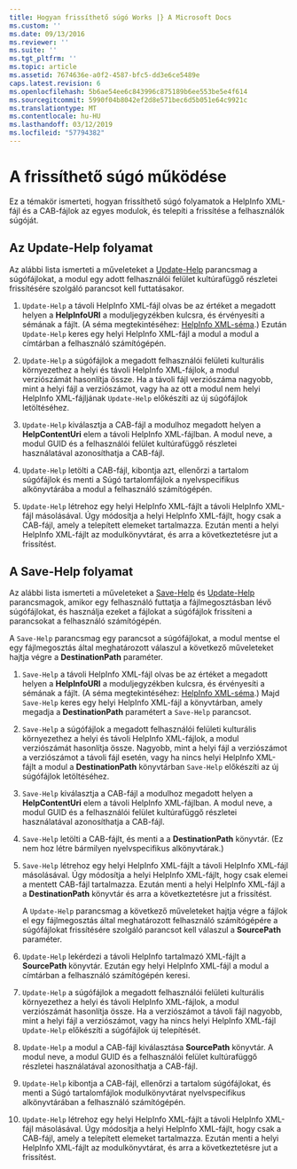 ```yaml
---
title: Hogyan frissíthető súgó Works |} A Microsoft Docs
ms.custom: ''
ms.date: 09/13/2016
ms.reviewer: ''
ms.suite: ''
ms.tgt_pltfrm: ''
ms.topic: article
ms.assetid: 7674636e-a0f2-4587-bfc5-dd3e6ce5489e
caps.latest.revision: 6
ms.openlocfilehash: 5b6ae54ee6c843996c875189b6ee553be5e4f614
ms.sourcegitcommit: 5990f04b8042ef2d8e571bec6d5b051e64c9921c
ms.translationtype: MT
ms.contentlocale: hu-HU
ms.lasthandoff: 03/12/2019
ms.locfileid: "57794382"
---
```

# <a name="how-updatable-help-works"></a>A frissíthető súgó működése

Ez a témakör ismerteti, hogyan frissíthető súgó folyamatok a HelpInfo XML-fájl és a CAB-fájlok az egyes modulok, és telepíti a frissítése a felhasználók súgóját.

## <a name="the-update-help-process"></a>Az Update-Help folyamat

Az alábbi lista ismerteti a műveleteket a [Update-Help](/powershell/module/Microsoft.PowerShell.Core/Update-Help) parancsmag a súgófájlokat, a modul egy adott felhasználói felület kultúrafüggő részletei frissítésére szolgáló parancsot kell futtatásakor.

1. `Update-Help` a távoli HelpInfo XML-fájl olvas be az értéket a megadott helyen a **HelpInfoURI** a moduljegyzékben kulcsra, és érvényesíti a sémának a fájlt. (A séma megtekintéséhez: [HelpInfo XML-séma](./helpinfo-xml-schema.md).) Ezután `Update-Help` keres egy helyi HelpInfo XML-fájl a modul a modul a címtárban a felhasználó számítógépén.

2. `Update-Help` a súgófájlok a megadott felhasználói felületi kulturális környezethez a helyi és távoli HelpInfo XML-fájlok, a modul verziószámát hasonlítja össze. Ha a távoli fájl verziószáma nagyobb, mint a helyi fájl a verziószámot, vagy ha az ott a modul nem helyi HelpInfo XML-fájljának `Update-Help` előkészíti az új súgófájlok letöltéséhez.

3. `Update-Help` kiválasztja a CAB-fájl a modulhoz megadott helyen a **HelpContentUri** elem a távoli HelpInfo XML-fájlban. A modul neve, a modul GUID és a felhasználói felület kultúrafüggő részletei használatával azonosíthatja a CAB-fájl.

4. `Update-Help` letölti a CAB-fájl, kibontja azt, ellenőrzi a tartalom súgófájlok és menti a Súgó tartalomfájlok a nyelvspecifikus alkönyvtárába a modul a felhasználó számítógépén.

5. `Update-Help` létrehoz egy helyi HelpInfo XML-fájlt a távoli HelpInfo XML-fájl másolásával. Úgy módosítja a helyi HelpInfo XML-fájlt, hogy csak a CAB-fájl, amely a telepített elemeket tartalmazza. Ezután menti a helyi HelpInfo XML-fájlt az modulkönyvtárat, és arra a következtetésre jut a frissítést.

## <a name="the-save-help-process"></a>A Save-Help folyamat

Az alábbi lista ismerteti a műveleteket a [Save-Help](/powershell/module/Microsoft.PowerShell.Core/Save-Help) és [Update-Help](/powershell/module/Microsoft.PowerShell.Core/Update-Help) parancsmagok, amikor egy felhasználó futtatja a fájlmegosztásban lévő súgófájlokat, és használja ezeket a fájlokat a súgófájlok frissíteni a parancsokat a felhasználó számítógépén.

A `Save-Help` parancsmag egy parancsot a súgófájlokat, a modul mentse el egy fájlmegosztás által meghatározott válaszul a következő műveleteket hajtja végre a **DestinationPath** paraméter.

1. `Save-Help` a távoli HelpInfo XML-fájl olvas be az értéket a megadott helyen a **HelpInfoURI** a moduljegyzékben kulcsra, és érvényesíti a sémának a fájlt. (A séma megtekintéséhez: [HelpInfo XML-séma](./helpinfo-xml-schema.md).) Majd `Save-Help` keres egy helyi HelpInfo XML-fájl a könyvtárban, amely megadja a **DestinationPath** paramétert a `Save-Help` parancsot.

2. `Save-Help` a súgófájlok a megadott felhasználói felületi kulturális környezethez a helyi és távoli HelpInfo XML-fájlok, a modul verziószámát hasonlítja össze. Nagyobb, mint a helyi fájl a verziószámot a verziószámot a távoli fájl esetén, vagy ha nincs helyi HelpInfo XML-fájlt a modul a **DestinationPath** könyvtárban `Save-Help` előkészíti az új súgófájlok letöltéséhez.

3. `Save-Help` kiválasztja a CAB-fájl a modulhoz megadott helyen a **HelpContentUri** elem a távoli HelpInfo XML-fájlban. A modul neve, a modul GUID és a felhasználói felület kultúrafüggő részletei használatával azonosíthatja a CAB-fájl.

4. `Save-Help` letölti a CAB-fájlt, és menti a a **DestinationPath** könyvtár. (Ez nem hoz létre bármilyen nyelvspecifikus alkönyvtárak.)

5. `Save-Help` létrehoz egy helyi HelpInfo XML-fájlt a távoli HelpInfo XML-fájl másolásával. Úgy módosítja a helyi HelpInfo XML-fájlt, hogy csak elemei a mentett CAB-fájl tartalmazza. Ezután menti a helyi HelpInfo XML-fájl a a **DestinationPath** könyvtár és arra a következtetésre jut a frissítést.

   A `Update-Help` parancsmag a következő műveleteket hajtja végre a fájlok el egy fájlmegosztás által meghatározott felhasználó számítógépére a súgófájlokat frissítésére szolgáló parancsot kell válaszul a **SourcePath** paraméter.

1. `Update-Help` lekérdezi a távoli HelpInfo tartalmazó XML-fájlt a **SourcePath** könyvtár. Ezután egy helyi HelpInfo XML-fájl a modul a címtárban a felhasználó számítógépén keresi.

2. `Update-Help` a súgófájlok a megadott felhasználói felületi kulturális környezethez a helyi és távoli HelpInfo XML-fájlok, a modul verziószámát hasonlítja össze. Ha a verziószámot a távoli fájl nagyobb, mint a helyi fájl a verziószámot, vagy ha nincs helyi HelpInfo XML-fájl `Update-Help` előkészíti a súgófájlok új telepítését.

3. `Update-Help` a modul a CAB-fájl kiválasztása **SourcePath** könyvtár. A modul neve, a modul GUID és a felhasználói felület kultúrafüggő részletei használatával azonosíthatja a CAB-fájl.

4. `Update-Help` kibontja a CAB-fájl, ellenőrzi a tartalom súgófájlokat, és menti a Súgó tartalomfájlok modulkönyvtárat nyelvspecifikus alkönyvtárában a felhasználó számítógépén.

5. `Update-Help` létrehoz egy helyi HelpInfo XML-fájlt a távoli HelpInfo XML-fájl másolásával. Úgy módosítja a helyi HelpInfo XML-fájlt, hogy csak a CAB-fájl, amely a telepített elemeket tartalmazza. Ezután menti a helyi HelpInfo XML-fájlt az modulkönyvtárat, és arra a következtetésre jut a frissítést.